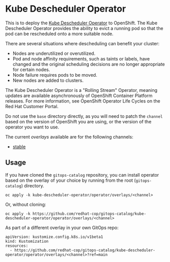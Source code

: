 # Kube Descheduler Operator

This is to deploy the [Kube Descheduler Operator](https://docs.redhat.com/en/documentation/openshift_container_platform/4.19/html/nodes/controlling-pod-placement-onto-nodes-scheduling#descheduler) to OpenShift. The Kube Descheduler Operator provides the ability to evict a running pod so that the pod can be rescheduled onto a more suitable node.

There are several situations where descheduling can benefit your cluster:

- Nodes are underutilized or overutilized.
- Pod and node affinity requirements, such as taints or labels, have changed and the original scheduling decisions are no longer appropriate for certain nodes.
- Node failure requires pods to be moved.
- New nodes are added to clusters.

The Kube Descheduler Operator is a "Rolling Stream" Operator, meaning updates are available asynchronously of OpenShift Container Platform releases. For more information, see OpenShift Operator Life Cycles on the Red Hat Customer Portal.

Do not use the `base` directory directly, as you will need to patch the `channel` based on the version of OpenShift you are using, or the version of the operator you want to use.

The current *overlays* available are for the following channels:

* [stable](operator/overlays/stable)

## Usage

If you have cloned the `gitops-catalog` repository, you can install operator based on the overlay of your choice by running from the root (`gitops-catalog`) directory.

```
oc apply -k kube-descheduler-operator/operator/overlays/<channel>
```

Or, without cloning:

```
oc apply -k https://github.com/redhat-cop/gitops-catalog/kube-descheduler-operator/operator/overlays/<channel>
```

As part of a different overlay in your own GitOps repo:

```
apiVersion: kustomize.config.k8s.io/v1beta1
kind: Kustomization
resources:
  - https://github.com/redhat-cop/gitops-catalog/kube-descheduler-operator/operator/overlays/<channel>?ref=main
```
